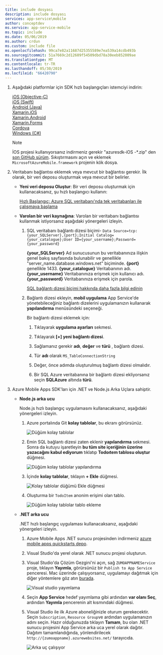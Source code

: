 ```yaml
---
title: include dosyası
description: include dosyası
services: app-service\mobile
author: conceptdev
ms.service: app-service-mobile
ms.topic: include
ms.date: 05/06/2019
ms.author: crdun
ms.custom: include file
ms.openlocfilehash: 99ca7e82a11687d25355589e7ea539a14cdb493b
ms.sourcegitcommit: 51a7669c2d12609f54509dbd78a30eeb852009ae
ms.translationtype: MT
ms.contentlocale: tr-TR
ms.lasthandoff: 05/30/2019
ms.locfileid: "66420790"
---
```

1. Aşağıdaki platformlar için SDK hızlı başlangıçları istemciyi indirin:
    
    [iOS (Objective-C)](https://github.com/Azure/azure-mobile-apps-quickstarts/tree/master/client/iOS)  
    [iOS (Swift)](https://github.com/Azure/azure-mobile-apps-quickstarts/tree/master/client/iOS-Swift)  
    [Android (Java)](https://github.com/Azure/azure-mobile-apps-quickstarts/tree/master/client/android)  
    [Xamarin.iOS](https://github.com/Azure/azure-mobile-apps-quickstarts/tree/master/client/xamarin.iOS)  
    [Xamarin.Android](https://github.com/Azure/azure-mobile-apps-quickstarts/tree/master/client/xamarin.android)  
    [Xamarin.Forms](https://github.com/Azure/azure-mobile-apps-quickstarts/tree/master/client/xamarin.forms)  
    [Cordova](https://github.com/Azure/azure-mobile-apps-quickstarts/tree/master/client/cordova)  
    [Windows (C#)](https://github.com/Azure/azure-mobile-apps-quickstarts/tree/master/client/windows-uwp-cs)  

    > [!NOTE]
    > İOS projesi kullanıyorsanız indirmeniz gerekir "azuresdk-iOS -\*.zip" den [son GitHub sürüm](https://github.com/Azure/azure-mobile-apps-ios-client/releases/latest). Sıkıştırmasını açın ve eklemek `MicrosoftAzureMobile.framework` projenin kök dosya.
    >

2. Veritabanı bağlantısı eklemek veya mevcut bir bağlantısı gerekir. İlk olarak, bir veri deposu oluşturmak veya mevcut bir belirler.

    - **Yeni veri deposu Oluştur**: Bir veri deposu oluşturmak için kullanacaksanız, şu hızlı başlangıcı kullanın:

        [Hızlı Başlangıç: Azure SQL veritabanı'nda tek veritabanları ile çalışmaya başlama](https://docs.microsoft.com/azure/sql-database/sql-database-single-database-quickstart-guide)

    - **Varolan bir veri kaynağına**: Varolan bir veritabanı bağlantısı kullanmak istiyorsanız aşağıdaki yönergeleri izleyin.

        1. SQL veritabanı bağlantı dizesi biçimi- `Data Source=tcp:{your_SQLServer},{port};Initial Catalog={your_catalogue};User ID={your_username};Password={your_password}`

           **{your_SQLServer}**  Ad sunucusunun bu veritabanınıza ilişkin genel bakış sayfasında bulunabilir ve genellikle "server_name.database.windows.net" biçiminde.
            **{port}**  genellikle 1433.
            **{your_catalogue}**  Veritabanının adı.
            **{your_username}**  Veritabanınıza erişmek için kullanıcı adı.
            **{your_password}**  Veritabanınıza erişmek için parola.

            [SQL bağlantı dizesi biçimi hakkında daha fazla bilgi edinin](https://docs.microsoft.com/dotnet/framework/data/adonet/connection-string-syntax#sqlclient-connection-strings)

        2. Bağlantı dizesi ekleyin, **mobil uygulama** App Service'de yönetebileceğiniz bağlantı dizelerini uygulamanızın kullanarak **yapılandırma** menüsündeki seçeneği.

            Bir bağlantı dizesi eklemek için:

            1. Tıklayarak **uygulama ayarları** sekmesi.

            2. Tıklayarak **[+] yeni bağlantı dizesi**.

            3. Sağlamanız gerekir **adı**, **değer** ve **türü** , bağlantı dizesi.

            4. Tür **adı** olarak `MS_TableConnectionString`

            5. Değer, önce adımda oluşturulmuş bağlantı dizesi olmalıdır.

            6. Bir SQL Azure veritabanına bir bağlantı dizesi ekliyorsanız seçin **SQLAzure** altında **türü**.

3. Azure Mobile Apps SDK'ları için .NET ve Node.js Arka Uçlara sahiptir.

   - **Node.js arka ucu**
    
     Node.js hızlı başlangıç uygulamasını kullanacaksanız, aşağıdaki yönergeleri izleyin.

     1. Azure portalında Git **kolay tablolar**, bu ekranı görürsünüz.
      
        ![Düğüm kolay tablolar](./media/app-service-mobile-configure-new-backend/node-easy-tables.png)

     2. Emin SQL bağlantı dizesi zaten eklenir **yapılandırma** sekmesi. Sonra da kutuyu işaretleyin **bu tüm site içeriğinin üzerine yazacağını kabul ediyorum** tıklatıp **Todoıtem tablosu oluştur** düğmesi.
     
        ![Düğüm kolay tablolar yapılandırma](./media/app-service-mobile-configure-new-backend/node-easy-tables-configuration.png)

     3. İçinde **kolay tablolar**, tıklayın **+ Ekle** düğmesi.
    
        ![Kolay tablolar düğümü Ekle düğmesi](./media/app-service-mobile-configure-new-backend/node-easy-tables-add.png)

     4. Oluşturma bir `TodoItem` anonim erişimi olan tablo.
      
        ![Düğüm kolay tablolar tablo ekleme](./media/app-service-mobile-configure-new-backend/node-easy-tables-table-add.png)

   - **.NET arka ucu**
    
        .NET hızlı başlangıç uygulaması kullanacaksanız, aşağıdaki yönergeleri izleyin.

        1. Azure Mobile Apps .NET sunucu projesinden indirmeniz [azure mobile apps quickstarts depo](https://github.com/Azure/azure-mobile-apps-quickstarts/tree/master/backend/dotnet/Quickstart).

        2. Visual Studio'da yerel olarak .NET sunucu projesi oluşturun.

        3. Visual Studio'da Çözüm Gezgini'ni açın, sağ `ZUMOAPPNAMEService` proje, tıklayın **Yayımla**, görürsünüz bir `Publish to App Service` penceresi. Mac üzerinde çalışıyorsanız, uygulamayı dağıtmak için diğer yöntemlere göz atın [burada](https://docs.microsoft.com/en-us/azure/app-service/deploy-local-git).
        
           ![Visual studio yayımlama](./media/app-service-mobile-configure-new-backend/visual-studio-publish.png)

        4. Seçin **App Service** hedef yayımlama gibi ardından **var olanı Seç**, ardından **Yayımla** pencerenin alt kısmındaki düğmesi.

        5. Visual Studio ile ilk Azure aboneliğinizle oturum gerekecektir. Seçin `Subscription`, `Resource Group`ve ardından uygulamanızın adını seçin. Hazır olduğunuzda tıklayın **Tamam**, bu olan .NET sunucu projesini App Service arka uca yerel olarak dağıtır. Dağıtım tamamlandığında, yönlendirilecek `http://{zumoappname}.azurewebsites.net/` tarayıcıda.
        
           ![Arka uç çalışıyor](./media/app-service-mobile-configure-new-backend/backend-is-up.png)
